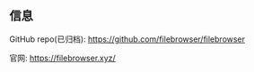 ## 信息

GitHub repo(已归档): <https://github.com/filebrowser/filebrowser>

官网: <https://filebrowser.xyz/>
